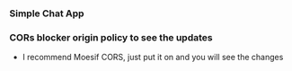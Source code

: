 ### Simple Chat App 

### CORs blocker origin policy to see the updates 
- I recommend Moesif CORS, just put it on and you will see the changes 
